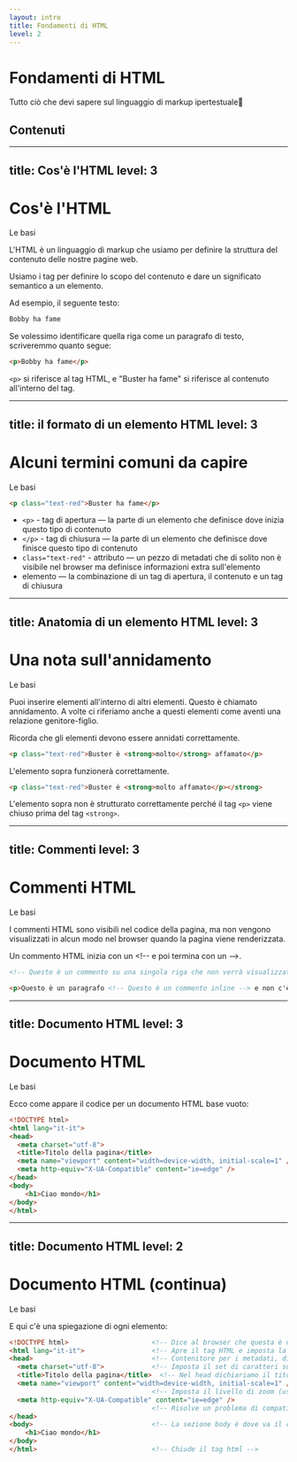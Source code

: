 ```yaml
---
layout: intro
title: Fondamenti di HTML
level: 2
---
```


# Fondamenti di HTML

Tutto ciò che devi sapere sul linguaggio di markup ipertestuale🚀

## Contenuti 

<Toc columns="2" maxDepth="3" minDepth="3" mode="all" />


---
title: Cos'è l'HTML
level: 3
---

# Cos'è l'HTML
Le basi

L'HTML è un linguaggio di markup che usiamo per definire la struttura del contenuto delle nostre pagine web.

Usiamo i tag per definire lo scopo del contenuto e dare un significato semantico a un elemento.

Ad esempio, il seguente testo:

```html
Bobby ha fame
```

Se volessimo identificare quella riga come un paragrafo di testo, scriveremmo quanto segue:

```html
<p>Bobby ha fame</p>
```

`<p>` si riferisce al tag HTML, e "Buster ha fame" si riferisce al contenuto all'interno del tag.

<!-- 

Note slide: 

-->


---
title: il formato di un elemento HTML
level: 3
---

# Alcuni termini comuni da capire
Le basi

```html
<p class="text-red">Buster ha fame</p>
```


* `<p>` - tag di apertura — la parte di un elemento che definisce dove inizia questo tipo di contenuto
* `</p>` - tag di chiusura — la parte di un elemento che definisce dove finisce questo tipo di contenuto
* `class="text-red"` - attributo — un pezzo di metadati che di solito non è visibile nel browser ma definisce informazioni extra sull'elemento
* elemento — la combinazione di un tag di apertura, il contenuto e un tag di chiusura

<!-- 

Note slide: 

-->

---
title: Anatomia di un elemento HTML
level: 3
---

# Una nota sull'annidamento
Le basi

Puoi inserire elementi all'interno di altri elementi. Questo è chiamato annidamento. A volte ci riferiamo anche a questi elementi come aventi una relazione genitore-figlio.

Ricorda che gli elementi devono essere annidati correttamente.

```html
<p class="text-red">Buster è <strong>molto</strong> affamato</p>
```

L'elemento sopra funzionerà correttamente.

```html
<p class="text-red">Buster è <strong>molto affamato</p></strong>
```

L'elemento sopra non è strutturato correttamente perché il tag `<p>` viene chiuso prima del tag `<strong>`.

<!-- 

Note slide: 

-->
---
title: Commenti
level: 3
---

# Commenti HTML
Le basi

I commenti HTML sono visibili nel codice della pagina, ma non vengono visualizzati in alcun modo nel browser quando la pagina viene renderizzata.

Un commento HTML inizia con un \<!-- e poi termina con un -->.


```html
<!-- Questo è un commento su una singola riga che non verrà visualizzato nel browser -->

<p>Questo è un paragrafo <!-- Questo è un commento inline --> e non c'è nulla da vedere qui</p>
```

<!-- 

Note slide: 

Nota: lo stile del codice utilizzato attualmente rende i tag dei commenti ridicoli 

-->

---
title: Documento HTML
level: 3
---

# Documento HTML
Le basi

Ecco come appare il codice per un documento HTML base vuoto:

```html
<!DOCTYPE html>
<html lang="it-it">
<head>
  <meta charset="utf-8">
  <title>Titolo della pagina</title>
  <meta name="viewport" content="width=device-width, initial-scale=1" />
  <meta http-equiv="X-UA-Compatible" content="ie=edge" />
</head>
<body>
    <h1>Ciao mondo</h1>
</body>
</html>
```

<!-- 

Note slide: 

-->


---
title: Documento HTML
level: 2
---

# Documento HTML (continua)
Le basi

E qui c'è una spiegazione di ogni elemento:

```html
<!DOCTYPE html>                     <!-- Dice al browser che questa è una pagina HTML5 -->
<html lang="it-it">                 <!-- Apre il tag HTML e imposta la lingua della pagina -->
<head>                              <!-- Contenitore per i metadati, dichiariamo informazioni sulla pagina -->
  <meta charset="utf-8">            <!-- Imposta il set di caratteri su UTF-8 -->
  <title>Titolo della pagina</title>  <!-- Nel head dichiariamo il titolo della pagina -->
  <meta name="viewport" content="width=device-width, initial-scale=1" />
                                    <!-- Imposta il livello di zoom (usato per mobile)-->
  <meta http-equiv="X-UA-Compatible" content="ie=edge" />
                                    <!-- Risolve un problema di compatibilità con IE 11 -->
</head>
<body>                              <!-- La sezione body è dove va il contenuto della nostra pagina -->
    <h1>Ciao mondo</h1>
</body>
</html>                             <!-- Chiude il tag html -->
```

<!-- 

Note slide: 

-->